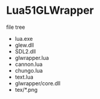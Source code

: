 # Lua51GLWrapper

file tree
- lua.exe
- glew.dll
- SDL2.dll
- glwrapper.lua
- cannon.lua
- chungo.lua
- text.lua
- glwrapper/core.dll
- tex/*.png
